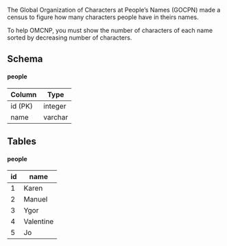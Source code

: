 The Global Organization of Characters at People’s Names (GOCPN) made a census to figure how many characters people have in theirs names.

To help OMCNP, you must show the number of characters of each name sorted by decreasing number of characters.

## Schema
#### people
|Column | Type|
|-------|-----|
|id (PK) | integer|
|name | varchar|
 
## Tables
#### people
|id | name|
|---|-----|
|1 | Karen|
|2 | Manuel|
|3 | Ygor|
|4 | Valentine|
|5 | Jo|